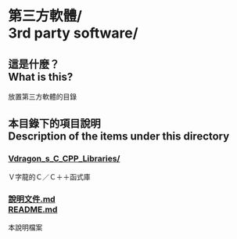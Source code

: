 # 第三方軟體/<br>3rd party software/
## 這是什麼？<br />What is this?
放置第三方軟體的目錄

## 本目錄下的項目說明<br />Description of the items under this directory
### [Vdragon_s_C_CPP_Libraries/](Vdragon_s_C_CPP_Libraries/)
Ｖ字龍的Ｃ／Ｃ＋＋函式庫

### [說明文件.md<br>README.md](README.md)
本說明檔案
